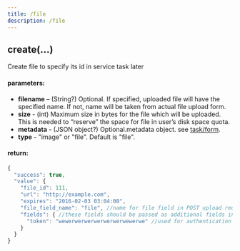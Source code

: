 ```yaml
---
title: /file
description: /file
---
```


## create(…)

Create file to specify its id in service task later

#### parameters:

*   **filename** – (String?) Optional. If specified, uploaded file will have the specified name. If not, name will be taken from actual file upload form.
*   **size** - (int) Maximum size in bytes for the file which will be uploaded. This is needed to “reserve” the space for file in user’s disk space quota. 
*   **metadata** - (JSON object?) Optional.metadata object. see [task/form](../../../field_service/task/form/form.md#read).
*   **type** - "image" or "file". Default is "file".

#### return:
```js
{
  "success": true,
  "value": {
    "file_id": 111, 
    "url": "http://example.com",
    "expires": "2016-02-03 03:04:00",
    "file_field_name": "file", //name for file field in POST upload request
    "fields": { //these fields should be passed as additional fields in POST upload request, field with file must be the last one
      "token": "wewerwerwerwerwerwerwewerwe" //used for authentication of upload
    }
  }
}
```
